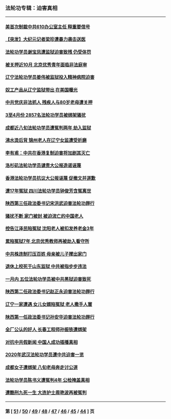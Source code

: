 ### 法轮功专辑：迫害真相
---
#### [美首次制裁中共610办公室主任 释重要信号](../../pages/nf4379/n12945359.md?05150430) 
#### [【突发】大纪元记者梁珍遭暴力袭击送医](../../pages/nf4379/n12938690.md?05150430) 
#### [法轮功学员谢宝凤遭监狱迫害致残 仍受体罚](../../pages/nf4379/n12931361.md?05150430) 
#### [被关押近10月 北京优秀青年面临非法庭审](../../pages/nf4379/n12930842.md?05150430) 
#### [辽宁法轮功学员姜伟被监狱投入精神病院迫害](../../pages/nf4379/n12930669.md?05150430) 
#### [奴工产品从辽宁监狱带出 在美国曝光](../../pages/nf4379/n12929527.md?05150430) 
#### [中共党庆非法抓人 残疾人与80岁老母遭关押](../../pages/nf4379/n12928957.md?05150430) 
#### [3至4月份 2857名法轮功学员被绑架骚扰](../../pages/nf4379/n12925967.md?05150430) 
#### [成都近八旬法轮功学员遭冤判两年 劫入监狱](../../pages/nf4379/n12924228.md?05150430) 
#### [沸水烫后背 锦州老人在辽宁女监遭受折磨](../../pages/nf4379/n12923633.md?05150430) 
#### [李有甫：中共在香港复制迫害将加剧其灭亡](../../pages/nf4379/n12924783.md?05150430) 
#### [洛杉矶法轮功学员谴责大公报造谣诬蔑](../../pages/nf4379/n12922231.md?05150430) 
#### [香港法轮功学员抗议大公报诬蔑 促撤文并道歉](../../pages/nf4379/n12921971.md?05150430) 
#### [遭17年冤狱 四川法轮功学员钟俊芳含冤离世](../../pages/nf4379/n12921162.md?05150430) 
#### [陕西第三任政法委书记宋洪武迫害法轮功罪行](../../pages/nf4379/n12918302.md?05150430) 
#### [骚扰不断 家门被封 被迫流亡的中国老人](../../pages/nf4379/n12917860.md?05150430) 
#### [控告江泽民陷冤狱 沈阳老人被扣发养老金3年](../../pages/nf4379/n12916576.md?05150430) 
#### [累陷冤狱7年 北京优秀教师再被劫入看守所](../../pages/nf4379/n12916149.md?05150430) 
#### [中共株连制打压百姓 母亲被儿子撵出家门](../../pages/nf4379/n12913564.md?05150430) 
#### [退休上校死于山东监狱 中共被指步步违法](../../pages/nf4379/n12914624.md?05150430) 
#### [一月内 五位法轮功学员被中共黑狱迫害致死](../../pages/nf4379/n12914535.md?05150430) 
#### [陕西第二任政法委书记赵正永迫害法轮功罪行](../../pages/nf4379/n12911564.md?05150430) 
#### [辽宁一家遭遇 女儿女婿陷冤狱 老人撒手人寰](../../pages/nf4379/n12911090.md?05150430) 
#### [陕西第一任政法委书记孙安华迫害法轮功罪行](../../pages/nf4379/n12906024.md?05150430) 
#### [全厂公认的好人 长春工程师孙振铁遭绑架](../../pages/nf4379/n12909116.md?05150430) 
#### [对抗中共假新闻 中国人成功插播真相](../../pages/nf4379/n12910618.md?05150430) 
#### [2020年武汉法轮功学员遭中共迫害一览](../../pages/nf4379/n12908872.md?05150430) 
#### [成都女子遭绑架 八旬老母奔走讨公道](../../pages/nf4379/n12906589.md?05150430) 
#### [法轮功学员陈书义遭冤判4年 公检掩盖真相](../../pages/nf4379/n12895161.md?05150430) 
#### [遭酷刑九死一生 大连护士周艳波再被冤判](../../pages/nf4379/n12904002.md?05150430) 

---
#### 第 [ [51](./51.md?05150430) / [50](./50.md?05150430) / [49](./49.md?05150430) / [48](./48.md?05150430) / [47](./47.md?05150430) / [46](./46.md?05150430) / [45](./45.md?05150430) / [44](./44.md?05150430) ] 页
